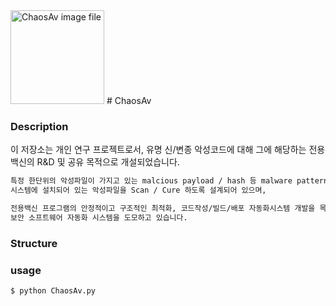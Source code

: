 <img src="https://media.discordapp.net/attachments/568086004582449152/1023591532080668722/145.JPG" width="150" height="150" alt="ChaosAv image file">
# ChaosAv

### Description
이 저장소는 개인 연구 프로젝트로서, 유명 신/변종 악성코드에 대해 그에 해당하는
전용 백신의 R&D 및 공유 목적으로 개설되었습니다.
```markdown
특정 한단위의 악성파일이 가지고 있는 malcious payload / hash 등 malware pattern DataBase를 기반으로,
시스템에 설치되어 있는 악성파일을 Scan / Cure 하도록 설계되어 있으며,

전용백신 프로그램의 안정적이고 구조적인 최적화, 코드작성/빌드/배포 자동화시스템 개발을 목표로 하여
보안 소프트웨어 자동화 시스템을 도모하고 있습니다.
```

### Structure

### usage
```python
$ python ChaosAv.py
```
